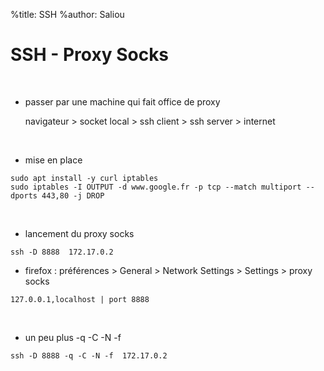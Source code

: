 %title: SSH
%author: Saliou


# SSH - Proxy Socks


<br>

* passer par une machine qui fait office de proxy

	navigateur > socket local > ssh client > ssh server > internet

<br>

* mise en place

```
sudo apt install -y curl iptables
sudo iptables -I OUTPUT -d www.google.fr -p tcp --match multiport --dports 443,80 -j DROP
```

<br>

* lancement du proxy socks

```
ssh -D 8888  172.17.0.2
```

* firefox : préférences > General > Network Settings > Settings > proxy socks

```
127.0.0.1,localhost | port 8888
```

<br>

* un peu plus -q -C -N -f

```
ssh -D 8888 -q -C -N -f  172.17.0.2
```


